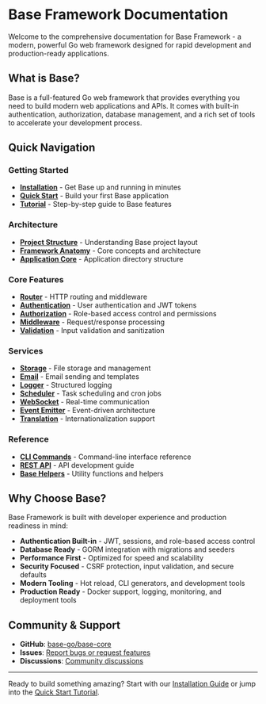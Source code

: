 # Base Framework Documentation

Welcome to the comprehensive documentation for Base Framework - a modern, powerful Go web framework designed for rapid development and production-ready applications.

## What is Base?

Base is a full-featured Go web framework that provides everything you need to build modern web applications and APIs. It comes with built-in authentication, authorization, database management, and a rich set of tools to accelerate your development process.

## Quick Navigation

### Getting Started
- **[Installation](/docs/installation)** - Get Base up and running in minutes
- **[Quick Start](/docs/quick-start)** - Build your first Base application
- **[Tutorial](/docs/tutorial)** - Step-by-step guide to Base features

### Architecture
- **[Project Structure](/docs/structure)** - Understanding Base project layout
- **[Framework Anatomy](/docs/anatomy)** - Core concepts and architecture
- **[Application Core](/docs/application)** - Application directory structure

### Core Features
- **[Router](/docs/router)** - HTTP routing and middleware
- **[Authentication](/docs/authentication)** - User authentication and JWT tokens
- **[Authorization](/docs/authorization)** - Role-based access control and permissions
- **[Middleware](/docs/middleware)** - Request/response processing
- **[Validation](/docs/validator)** - Input validation and sanitization

### Services
- **[Storage](/docs/storage)** - File storage and management
- **[Email](/docs/email)** - Email sending and templates
- **[Logger](/docs/logger)** - Structured logging
- **[Scheduler](/docs/scheduler)** - Task scheduling and cron jobs
- **[WebSocket](/docs/websocket)** - Real-time communication
- **[Event Emitter](/docs/emitter)** - Event-driven architecture
- **[Translation](/docs/translation)** - Internationalization support

### Reference
- **[CLI Commands](/docs/cli)** - Command-line interface reference
- **[REST API](/docs/api)** - API development guide
- **[Base Helpers](/docs/base-helpers)** - Utility functions and helpers

## Why Choose Base?

Base Framework is built with developer experience and production readiness in mind:

- **Authentication Built-in** - JWT, sessions, and role-based access control
- **Database Ready** - GORM integration with migrations and seeders
- **Performance First** - Optimized for speed and scalability
- **Security Focused** - CSRF protection, input validation, and secure defaults
- **Modern Tooling** - Hot reload, CLI generators, and development tools
- **Production Ready** - Docker support, logging, monitoring, and deployment tools

## Community & Support

- **GitHub**: [base-go/base-core](https://github.com/base-go/base-core)
- **Issues**: [Report bugs or request features](https://github.com/base-go/base-core/issues)
- **Discussions**: [Community discussions](https://github.com/base-go/base-core/discussions)

---

Ready to build something amazing? Start with our [Installation Guide](/docs/installation) or jump into the [Quick Start Tutorial](/docs/quick-start).
